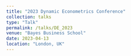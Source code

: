```yaml
---
title: "2023 Dynamic Econometrics Conference"
collection: talks
type: "Talk"
permalink: /talks/DE_2023
venue: "Bayes Business School"
date: 2023-04-13
location: "London, UK"
---
```



